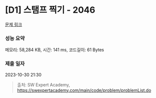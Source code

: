 # [D1] 스탬프 찍기 - 2046 

[문제 링크](https://swexpertacademy.com/main/code/problem/problemDetail.do?contestProbId=AV5QKdT6AyYDFAUq) 

### 성능 요약

메모리: 58,284 KB, 시간: 141 ms, 코드길이: 61 Bytes

### 제출 일자

2023-10-30 21:30



> 출처: SW Expert Academy, https://swexpertacademy.com/main/code/problem/problemList.do